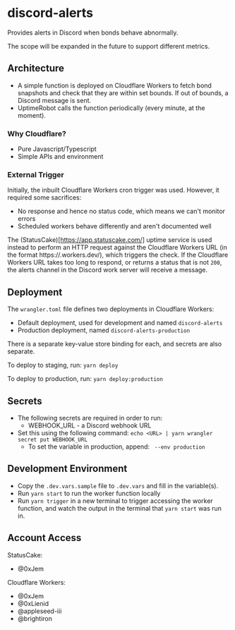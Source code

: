 # discord-alerts

Provides alerts in Discord when bonds behave abnormally.

The scope will be expanded in the future to support different metrics.

## Architecture

- A simple function is deployed on Cloudflare Workers to fetch bond snapshots and check that they are within set bounds. If out of bounds, a Discord message is sent.
- UptimeRobot calls the function periodically (every minute, at the moment).

### Why Cloudflare?

- Pure Javascript/Typescript
- Simple APIs and environment

### External Trigger

Initially, the inbuilt Cloudflare Workers cron trigger was used. However, it required some sacrifices:

- No response and hence no status code, which means we can't monitor errors
- Scheduled workers behave differently and aren't documented well

The (StatusCake)[https://app.statuscake.com/] uptime service is used instead to perform an HTTP request against the Cloudflare Workers URL (in the format https://<prefix>.workers.dev/), which triggers the check. If the Cloudflare Workers URL takes too long to respond, or returns a status that is not `200`, the alerts channel in the Discord work server will receive a message.

## Deployment

The `wrangler.toml` file defines two deployments in Cloudflare Workers:

- Default deployment, used for development and named `discord-alerts`
- Production deployment, named `discord-alerts-production`

There is a separate key-value store binding for each, and secrets are also separate.

To deploy to staging, run: `yarn deploy`

To deploy to production, run: `yarn deploy:production`

## Secrets

- The following secrets are required in order to run:
    - WEBHOOK_URL - a Discord webhook URL
- Set this using the following command: `echo <URL> | yarn wrangler secret put WEBHOOK_URL`
    - To set the variable in production, append: ` --env production`

## Development Environment

- Copy the `.dev.vars.sample` file to `.dev.vars` and fill in the variable(s).
- Run `yarn start` to run the worker function locally
- Run `yarn trigger` in a new terminal to trigger accessing the worker function, and watch the output in the terminal that `yarn start` was run in.

## Account Access

StatusCake:

- @0xJem

Cloudflare Workers:

- @0xJem
- @0xLienid
- @appleseed-iii
- @brightiron
